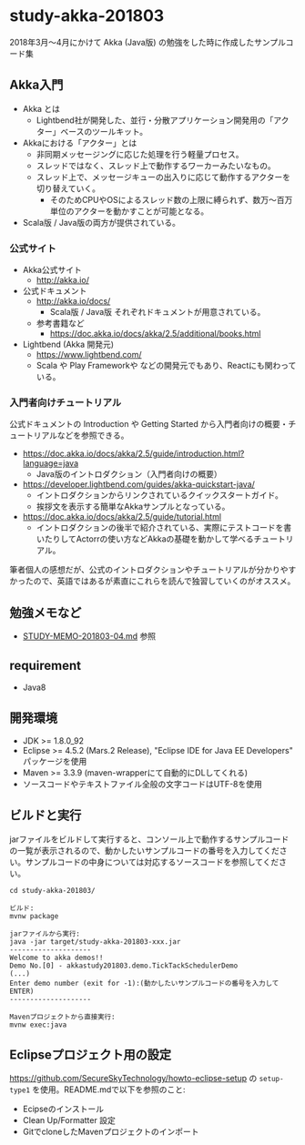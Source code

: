 # study-akka-201803

2018年3月～4月にかけて Akka (Java版) の勉強をした時に作成したサンプルコード集

## Akka入門

- Akka とは
  - Lightbend社が開発した、並行・分散アプリケーション開発用の「アクター」ベースのツールキット。
- Akkaにおける「アクター」とは
  - 非同期メッセージングに応じた処理を行う軽量プロセス。
  - スレッドではなく、スレッド上で動作するワーカーみたいなもの。
  - スレッド上で、メッセージキューの出入りに応じて動作するアクターを切り替えていく。
    - そのためCPUやOSによるスレッド数の上限に縛られず、数万～百万単位のアクターを動かすことが可能となる。
- Scala版 / Java版の両方が提供されている。

### 公式サイト

- Akka公式サイト
  - http://akka.io/
- 公式ドキュメント
  - http://akka.io/docs/
    - Scala版 / Java版 それぞれドキュメントが用意されている。
  - 参考書籍など
    - https://doc.akka.io/docs/akka/2.5/additional/books.html
- Lightbend (Akka 開発元)
  - https://www.lightbend.com/
  - Scala や Play Frameworkや などの開発元でもあり、Reactにも関わっている。

### 入門者向けチュートリアル

公式ドキュメントの Introduction や Getting Started から入門者向けの概要・チュートリアルなどを参照できる。
- https://doc.akka.io/docs/akka/2.5/guide/introduction.html?language=java
  - Java版のイントロダクション（入門者向けの概要）
- https://developer.lightbend.com/guides/akka-quickstart-java/
  - イントロダクションからリンクされているクイックスタートガイド。
  - 挨拶文を表示する簡単なAkkaサンプルとなっている。
- https://doc.akka.io/docs/akka/2.5/guide/tutorial.html
  - イントロダクションの後半で紹介されている、実際にテストコードを書いたりしてActorrの使い方などAkkaの基礎を動かして学べるチュートリアル。

筆者個人の感想だが、公式のイントロダクションやチュートリアルが分かりやすかったので、英語ではあるが素直にこれらを読んで独習していくのがオススメ。

## 勉強メモなど

- [STUDY-MEMO-201803-04.md](STUDY-MEMO-201803-04.md) 参照

## requirement

* Java8

## 開発環境

* JDK >= 1.8.0_92
* Eclipse >= 4.5.2 (Mars.2 Release), "Eclipse IDE for Java EE Developers" パッケージを使用
* Maven >= 3.3.9 (maven-wrapperにて自動的にDLしてくれる)
* ソースコードやテキストファイル全般の文字コードはUTF-8を使用

## ビルドと実行

jarファイルをビルドして実行すると、コンソール上で動作するサンプルコードの一覧が表示されるので、動かしたいサンプルコードの番号を入力してください。サンプルコードの中身については対応するソースコードを参照してください。

```
cd study-akka-201803/

ビルド:
mvnw package

jarファイルから実行:
java -jar target/study-akka-201803-xxx.jar
--------------------
Welcome to akka demos!!
Demo No.[0] - akkastudy201803.demo.TickTackSchedulerDemo
(...)
Enter demo number (exit for -1):(動かしたいサンプルコードの番号を入力してENTER)
--------------------

Mavenプロジェクトから直接実行:
mvnw exec:java
```

## Eclipseプロジェクト用の設定

https://github.com/SecureSkyTechnology/howto-eclipse-setup の `setup-type1` を使用。README.mdで以下を参照のこと:

* Ecipseのインストール
* Clean Up/Formatter 設定
* GitでcloneしたMavenプロジェクトのインポート
